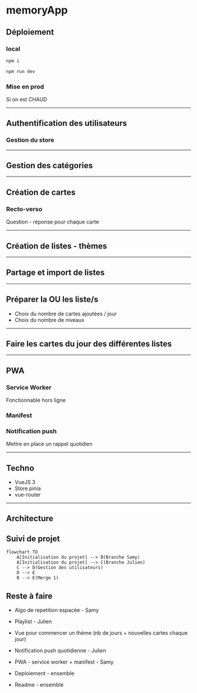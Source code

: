 # memoryApp

## Déploiement
### local
```bash
npm i
```
```bash
npm run dev
```
### Mise en prod
Si on est CHAUD

<hr>


## Authentification des utilisateurs
### Gestion du store

<hr>

## Gestion des catégories

<hr>

## Création de cartes
### Recto-verso
Question - réponse pour chaque carte

<hr>

## Création de listes - thèmes

<hr>

## Partage et import de listes

<hr>

## Préparer la OU les liste/s
* Choix du nombre de cartes ajoutées / jour
* Choix du nombre de niveaux

<hr>

## Faire les cartes du jour des différentes listes

<hr>

## PWA
### Service Worker
Fonctionnable hors ligne
### Manifest
### Notification push
Mettre en place un rappel quotidien


<hr>

## Techno
* VueJS 3
* Store pinia
* vue-router

<hr>

## Architecture

## Suivi de projet

```mermaid
flowchart TD
    A[Initialisation du projet] --> B(Branche Samy)
    A[Initialisation du projet] --> C(Branche Julien)
    C --> D(Gestion des utilisateurs)
    D --> E
    B --> E(Merge 1)
```
## Reste à faire 

* Algo de repetition espacée - Samy
* Playlist - Julien
* Vue pour commencer un thème (nb de jours + nouvelles cartes chaque jour)
  
* Notification push quotidienne - Julien
* PWA - service worker + manifest - Samy
* Deploiement - ensemble
* Readme - ensemble